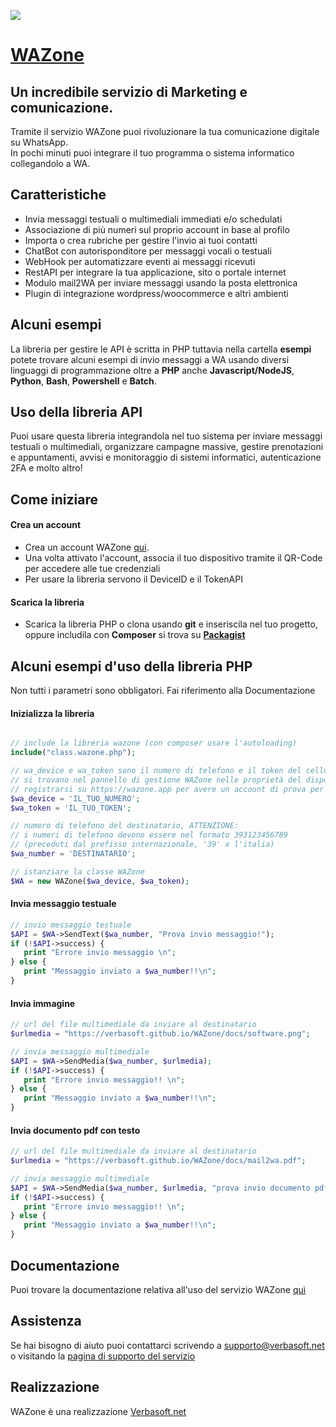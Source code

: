 
<p align"center"><a href="https://wazone.it"><img src="https://verbasoft.github.io/WAZone/docs/logo_wazone_small.png"></a></p>

# [WAZone](https://wazone.it)

## Un incredibile servizio di Marketing e comunicazione.
Tramite il servizio WAZone puoi rivoluzionare la tua comunicazione digitale su WhatsApp.<br>
In pochi minuti puoi integrare il tuo programma o sistema informatico collegandolo a WA.

## Caratteristiche
- Invia messaggi testuali o multimediali immediati e/o schedulati
- Associazione di più numeri sul proprio account in base al profilo
- Importa o crea rubriche per gestire l'invio ai tuoi contatti
- ChatBot con autorisponditore per messaggi vocali o testuali
- WebHook per automatizzare eventi ai messaggi ricevuti
- RestAPI per integrare la tua applicazione, sito o portale internet
- Modulo mail2WA per inviare messaggi usando la posta elettronica
- Plugin di integrazione wordpress/woocommerce e altri ambienti

## Alcuni esempi
La libreria per gestire le API è scritta in PHP tuttavia nella cartella **esempi** potete trovare alcuni esempi di invio messaggi a WA usando diversi linguaggi di programmazione oltre a **PHP** anche **Javascript/NodeJS**, **Python**, **Bash**, **Powershell** e **Batch**.

## Uso della libreria API
Puoi usare questa libreria integrandola nel tuo sistema per inviare  messaggi testuali o multimediali, organizzare campagne massive, gestire prenotazioni e appuntamenti, avvisi e monitoraggio di sistemi informatici, autenticazione 2FA e molto altro!

## Come iniziare

#### Crea un account
- Crea un account WAZone [qui](https://wazone.app).
- Una volta attivato l'account, associa il tuo dispositivo tramite il QR-Code per accedere alle tue credenziali
- Per usare la libreria servono il DeviceID e il TokenAPI

#### Scarica la libreria
- Scarica la libreria PHP o clona usando **git** e inseriscila nel tuo progetto, oppure includila con **Composer** si trova su [**Packagist**](https://packagist.org/)


## Alcuni esempi d'uso della libreria PHP
Non tutti i parametri sono obbligatori. Fai riferimento alla Documentazione

#### Inizializza la libreria
```PHP

// include la libreria wazone (con composer usare l'autoloading)
include("class.wazone.php");

// wa_device e wa_token sono il numero di telefono e il token del cellulare
// si trovano nel pannello di gestione WAZone nelle proprietà del dispositivo
// registrarsi su https://wazone.app per avere un account di prova per 30gg
$wa_device = 'IL_TUO_NUMERO';
$wa_token = 'IL_TUO_TOKEN';

// numero di telefono del destinatario, ATTENZIONE: 
// i numeri di telefono devono essere nel formato 393123456789 
// (preceduti dal prefisso internazionale, '39' x l'italia)
$wa_number = 'DESTINATARIO';

// istanziare la classe WAZone
$WA = new WAZone($wa_device, $wa_token);

```

#### Invia messaggio testuale 
```PHP
// invio messaggio testuale
$API = $WA->SendText($wa_number, "Prova invio messaggio!");
if (!$API->success) {
   print "Errore invio messaggio \n";
} else {
   print "Messaggio inviato a $wa_number!!\n";
}

```

#### Invia immagine
```PHP
// url del file multimediale da inviare al destinatario
$urlmedia = "https://verbasoft.github.io/WAZone/docs/software.png";

// invia messaggio multimediale
$API = $WA->SendMedia($wa_number, $urlmedia);
if (!$API->success) {
   print "Errore invio messaggio!! \n";
} else {
   print "Messaggio inviato a $wa_number!!\n";
}
```

#### Invia documento pdf con testo
```PHP
// url del file multimediale da inviare al destinatario
$urlmedia = "https://verbasoft.github.io/WAZone/docs/mail2wa.pdf";

// invia messaggio multimediale
$API = $WA->SendMedia($wa_number, $urlmedia, "prova invio documento pdf...");
if (!$API->success) {
   print "Errore invio messaggio!! \n";
} else {
   print "Messaggio inviato a $wa_number!!\n";
}
```

## Documentazione
Puoi trovare la documentazione relativa all'uso del servizio WAZone  [quì](https://manuale.wazone.app)

## Assistenza
Se hai bisogno di aiuto puoi contattarci scrivendo a [supporto@verbasoft.net](mailto:supporto@verbasoft.net) o visitando la [pagina di supporto del servizio ](https://wazone.it/#CONTATTACI)

## Realizzazione
WAZone è una realizzazione [Verbasoft.net](https://verbasoft.net)

